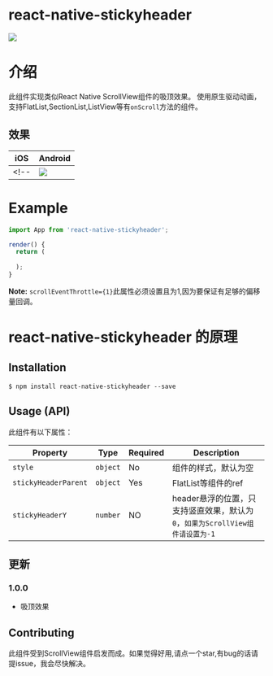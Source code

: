 # react-native-stickyheader
[![](https://img.shields.io/npm/dm/react-native-stickyheader.svg?style=flat-square)](https://www.npmjs.com/package/react-native-stickyheader)

# 介绍

此组件实现类似React Native ScrollView组件的吸顶效果。
使用原生驱动动画，支持FlatList,SectionList,ListView等有`onScroll`方法的组件。

## 效果

| iOS | Android |
| --- | ------- |
<!-- | ![](./demo.ios.0.17.2.gif) | ![](./demo.android.0.17.2.gif) | -->

# Example

```js
import App from 'react-native-stickyheader';

render() {
  return (
   
  );
}
```
**Note:** `scrollEventThrottle={1}`此属性必须设置且为1,因为要保证有足够的偏移量回调。


# react-native-stickyheader 的原理




## Installation

```
$ npm install react-native-stickyheader --save
```


## Usage (API)

此组件有以下属性：

| Property | Type | Required | Description |
| -------- | ---- | -------- | ----------- |
| `style` | `object` | No | 组件的样式，默认为空 |
| `stickyHeaderParent` | `object` | Yes | FlatList等组件的ref |
| `stickyHeaderY` | `number` | NO | header悬浮的位置，只支持竖直效果，默认为`0`，`如果为ScrollView组件请设置为-1` |

## 更新

### 1.0.0

- 吸顶效果

## Contributing

此组件受到ScrollView组件启发而成。如果觉得好用,请点一个star,有bug的话请提issue，我会尽快解决。

